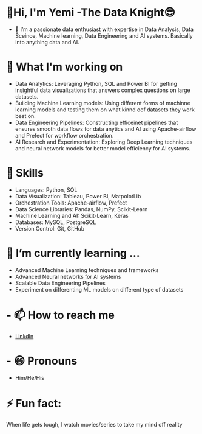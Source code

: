 # 👋Hi, I'm Yemi -The Data Knight😎
- 👀 I’m a passionate data enthusiast with expertise in Data Analysis, Data Sceince, Machine learning, Data Engineering and AI systems. Basically into anything data and AI.
#  🔭 What I'm working on
-   Data Analytics: Leveraging Python, SQL and Power BI for getting insightful data visualizations that answers complex questions on large datasets.
-   Building Machine Learning models: Using different forms of machinne learning models and testing them on what kinnd oof datasets they work best on.
-   Data Engineering Pipelines: Constructing efficeinet pipelines that ensures smooth data flows for data anytics and AI using Apache-airflow and Prefect for workflow orchestration.
-   AI Research and Experimentation: Exploring Deep Learning techniques and neural network models for better model efficiency for AI systems.
#  📌 Skills  
- Languages: Python, SQL
- Data Visualization: Tableau, Power BI, MatpolotLib
- Orchestration Tools: Apache-airflow, Prefect
- Data Science Libraries: Pandas, NumPy, Scikit-Learn
- Machine Learning and AI: Scikit-Learn, Keras
- Databases: MySQL, PostgreSQL
- Version Control: Git, GitHub
#  🌱 I’m currently learning ...
- Advanced Machine Learning techniques and frameworks
- Advanced Neural networks for AI systems
- Scalable Data Engineering Pipelines
- Experiment on differenting ML models on different type of datasets
# - 📫 How to reach me
- [LinkdIn](https://www.linkedin.com/in/adeyemi-aderounmu/)
# - 😄 Pronouns
- Him/He/His
# ⚡ Fun fact:
When life gets tough, I watch movies/series to take my mind off reality

<!---
DarkKnight845/DarkKnight845 is a ✨ special ✨ repository because its `README.md` (this file) appears on your GitHub profile.
You can click the Preview link to take a look at your changes.
--->
